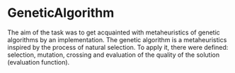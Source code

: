 # GeneticAlgorithm
The aim of the task was to get acquainted with metaheuristics of genetic algorithms by an implementation. 
The genetic algorithm is a metaheuristics inspired by the process of natural selection.
To apply it, there were defined: selection, mutation, crossing and evaluation of the quality of the solution
(evaluation function).
